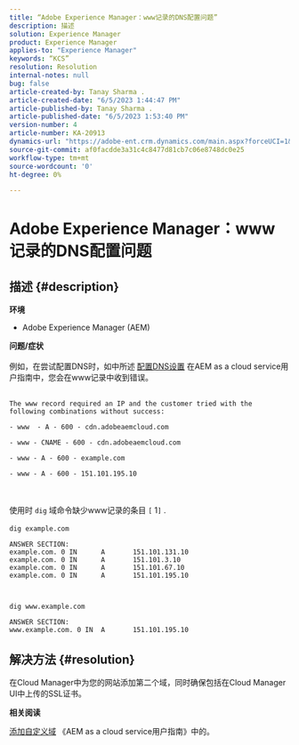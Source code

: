 ```yaml
---
title: “Adobe Experience Manager：www记录的DNS配置问题”
description: 描述
solution: Experience Manager
product: Experience Manager
applies-to: "Experience Manager"
keywords: “KCS”
resolution: Resolution
internal-notes: null
bug: false
article-created-by: Tanay Sharma .
article-created-date: "6/5/2023 1:44:47 PM"
article-published-by: Tanay Sharma .
article-published-date: "6/5/2023 1:53:40 PM"
version-number: 4
article-number: KA-20913
dynamics-url: "https://adobe-ent.crm.dynamics.com/main.aspx?forceUCI=1&pagetype=entityrecord&etn=knowledgearticle&id=bc720f1f-a703-ee11-8f6e-6045bd006b4b"
source-git-commit: af0facdde3a31c4c8477d81cb7c06e8748dc0e25
workflow-type: tm+mt
source-wordcount: '0'
ht-degree: 0%

---
```


# Adobe Experience Manager：www记录的DNS配置问题

## 描述 {#description}

<b>环境</b>
- Adobe Experience Manager (AEM)

<b>问题/症状</b><br><br>例如，在尝试配置DNS时，如中所述 [配置DNS设置](https://experienceleague.adobe.com/docs/experience-manager-cloud-service/content/implementing/using-cloud-manager/custom-domain-names/configure-dns-settings.html) 在AEM as a cloud service用户指南中，您会在www记录中收到错误。 <br><br>

```
The www record required an IP and the customer tried with the following combinations without success:

- www  - A - 600 - cdn.adobeaemcloud.com

- www - CNAME - 600 - cdn.adobeaemcloud.com

- www - A - 600 - example.com

- www - A - 600 - 151.101.195.10
```

<br><br>使用时 `dig` 域命令缺少www记录的条目 `[` 1`]` .<br><br>`dig example.com`



```
ANSWER SECTION:
example.com. 0 IN      A       151.101.131.10
example.com. 0 IN      A       151.101.3.10
example.com. 0 IN      A       151.101.67.10
example.com. 0 IN      A       151.101.195.10
```


` `

`dig www.example.com`




```
ANSWER SECTION:
www.example.com. 0 IN  A       151.101.195.10
```



## 解决方法 {#resolution}


在Cloud Manager中为您的网站添加第二个域，同时确保包括在Cloud Manager UI中上传的SSL证书。

<b>相关阅读</b>

[添加自定义域](https://experienceleague.adobe.com/docs/experience-manager-cloud-service/content/implementing/using-cloud-manager/custom-domain-names/add-custom-domain-name.html) 《AEM as a cloud service用户指南》中的。
